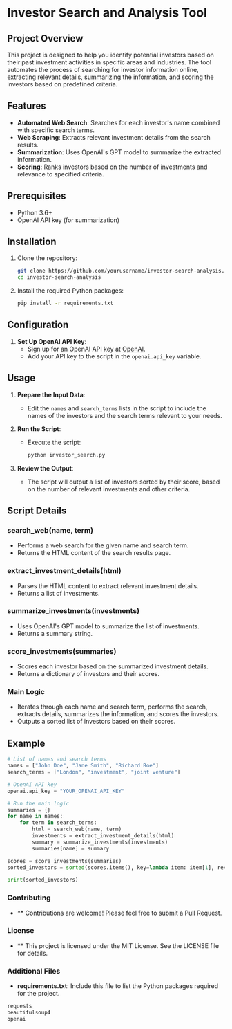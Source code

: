 # Investor Search and Analysis Tool

## Project Overview

This project is designed to help you identify potential investors based on their past investment activities in specific areas and industries. The tool automates the process of searching for investor information online, extracting relevant details, summarizing the information, and scoring the investors based on predefined criteria.

## Features

- **Automated Web Search**: Searches for each investor's name combined with specific search terms.
- **Web Scraping**: Extracts relevant investment details from the search results.
- **Summarization**: Uses OpenAI's GPT model to summarize the extracted information.
- **Scoring**: Ranks investors based on the number of investments and relevance to specified criteria.

## Prerequisites

- Python 3.6+
- OpenAI API key (for summarization)

## Installation

1. Clone the repository:

    ```sh
    git clone https://github.com/yourusername/investor-search-analysis.git
    cd investor-search-analysis
    ```

2. Install the required Python packages:

    ```sh
    pip install -r requirements.txt
    ```

## Configuration

1. **Set Up OpenAI API Key**:
    - Sign up for an OpenAI API key at [OpenAI](https://beta.openai.com/signup/).
    - Add your API key to the script in the `openai.api_key` variable.

## Usage

1. **Prepare the Input Data**:
    - Edit the `names` and `search_terms` lists in the script to include the names of the investors and the search terms relevant to your needs.

2. **Run the Script**:
    - Execute the script:

        ```sh
        python investor_search.py
        ```

3. **Review the Output**:
    - The script will output a list of investors sorted by their score, based on the number of relevant investments and other criteria.

## Script Details

### search_web(name, term)

- Performs a web search for the given name and search term.
- Returns the HTML content of the search results page.

### extract_investment_details(html)

- Parses the HTML content to extract relevant investment details.
- Returns a list of investments.

### summarize_investments(investments)

- Uses OpenAI's GPT model to summarize the list of investments.
- Returns a summary string.

### score_investments(summaries)

- Scores each investor based on the summarized investment details.
- Returns a dictionary of investors and their scores.

### Main Logic

- Iterates through each name and search term, performs the search, extracts details, summarizes the information, and scores the investors.
- Outputs a sorted list of investors based on their scores.

## Example

```python
# List of names and search terms
names = ["John Doe", "Jane Smith", "Richard Roe"]
search_terms = ["London", "investment", "joint venture"]

# OpenAI API key
openai.api_key = "YOUR_OPENAI_API_KEY"

# Run the main logic
summaries = {}
for name in names:
    for term in search_terms:
        html = search_web(name, term)
        investments = extract_investment_details(html)
        summary = summarize_investments(investments)
        summaries[name] = summary

scores = score_investments(summaries)
sorted_investors = sorted(scores.items(), key=lambda item: item[1], reverse=True)

print(sorted_investors)
```

### Contributing
- ** Contributions are welcome! Please feel free to submit a Pull Request.

### License
- ** This project is licensed under the MIT License. See the LICENSE file for details.
### Additional Files

- **requirements.txt**: Include this file to list the Python packages required for the project.

```txt
requests
beautifulsoup4
openai
```
